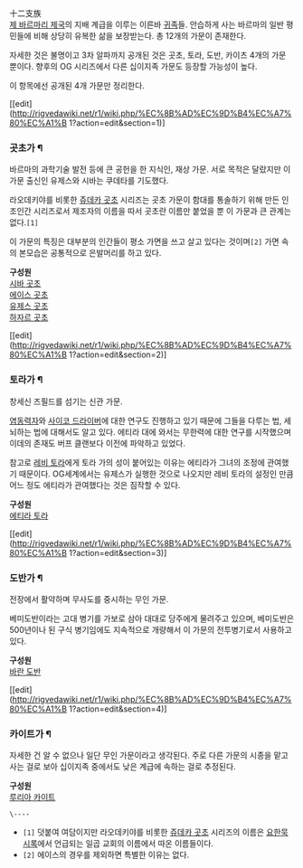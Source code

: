 十二支族  
[제 바르마리 제국](%EC%A0%9C%20%EB%B0%94%EB%A5%B4%EB%A7%88%EB%A6%AC%20%EC%A0%9C%EA%B5%AD.md)의 지배 계급을 이루는 이른바 [귀족](%EA%B7%80%EC%A1%B1.md)들. 안습하게 사는 바르마의 일반
평민들에 비해 상당히 유복한 삶을 보장받는다. 총 12개의 가문이 존재한다.

자세한 것은 불명이고 3차 알파까지 공개된 것은 곳초, 토라, 도반, 카이츠 4개의 가문 뿐이다. 향후의 OG 시리즈에서 다른 십이지족
가문도 등장할 가능성이 높다.

이 항목에선 공개된 4개 가문만 정리한다.

[[edit](http://rigvedawiki.net/r1/wiki.php/%EC%8B%AD%EC%9D%B4%EC%A7%80%EC%A1%B
1?action=edit&section=1)]

### 곳초가 ¶

바르마의 과학기술 발전 등에 큰 공헌을 한 지식인, 재상 가문. 서로 목적은 달랐지만 이 가문 출신인 유제스와 시바는 쿠데타를 기도했다.

  

라오데키야를 비롯한 [쥬데카 곳초](%EC%A5%AC%EB%8D%B0%EC%B9%B4%20%EA%B3%B3%EC%B4%88.md)
시리즈는 곳초 가문이 함대를 통솔하기 위해 만든 인조인간 시리즈로서 제조자의 이름을 따서 곳초란 이름만 붙었을 뿐 이 가문과 큰 관계는
없다.`[1]`

  

이 가문의 특징은 대부분의 인간들이 평소 가면을 쓰고 살고 있다는 것이며`[2]` 가면 속의 본모습은 공통적으로 은발머리를 하고 있다.

  

**구성원**  
[시바 곳초](%EC%8B%9C%EB%B0%94%20%EA%B3%B3%EC%B4%88.md)  
[에이스 곳초](%EC%97%90%EC%9D%B4%EC%8A%A4%20%EA%B3%B3%EC%B4%88.md)  
[유제스 곳초](%EC%9C%A0%EC%A0%9C%EC%8A%A4%20%EA%B3%B3%EC%B4%88.md)  
[하자르 곳초](%ED%95%98%EC%9E%90%EB%A5%B4%20%EA%B3%B3%EC%B4%88.md)

  
  

[[edit](http://rigvedawiki.net/r1/wiki.php/%EC%8B%AD%EC%9D%B4%EC%A7%80%EC%A1%B
1?action=edit&section=2)]

### 토라가 ¶

창세신 즈필드를 섬기는 신관 가문.

  

[염동력자](%EC%97%BC%EB%8F%99%EB%A0%A5%EC%9E%90.md)와 [사이코 드라이버](%EC%82%AC%EC%9D%B4%EC%BD%94%20%EB%93%9C%EB%9D%BC%EC%9D%B4%EB%B2%84.md)에 대한 연구도 진행하고 있기 때문에
그들을 다루는 법, 세뇌하는 법에 대해서도 알고 있다. 에티라 대에 와서는 무한력에 대한 연구를 시작했으며 이데의 존재도 버프 클랜보다
이전에 파악하고 있었다.

  

참고로 [레비 토라](%EB%A0%88%EB%B9%84%20%ED%86%A0%EB%9D%BC.md)에게 토라 가의 성이 붙어있는 이유는
에티라가 그녀의 조정에 관여했기 때문이다. OG세계에서는 유제스가 실행한 것으로 나오지만 레비 토라의 설정인 만큼 어느 정도 에티라가
관여했다는 것은 짐작할 수 있다.

  

**구성원**  
[에티라 토라](%EC%97%90%ED%8B%B0%EB%9D%BC%20%ED%86%A0%EB%9D%BC.md)

  
  

[[edit](http://rigvedawiki.net/r1/wiki.php/%EC%8B%AD%EC%9D%B4%EC%A7%80%EC%A1%B
1?action=edit&section=3)]

### 도반가 ¶

전장에서 활약하며 무사도를 중시하는 무인 가문.

  

베미도반이라는 고대 병기를 가보로 삼아 대대로 당주에게 물려주고 있으며, 베미도반은 500년이나 된 구식 병기임에도 지속적으로 개량해서 이
가문의 전투병기로서 사용하고 있다.

  

**구성원**  
[바란 도반](%EB%B0%94%EB%9E%80%20%EB%8F%84%EB%B0%98.md)

  
  

[[edit](http://rigvedawiki.net/r1/wiki.php/%EC%8B%AD%EC%9D%B4%EC%A7%80%EC%A1%B
1?action=edit&section=4)]

### 카이트가 ¶

자세한 건 알 수 없으나 일단 무인 가문이라고 생각된다. 주로 다른 가문의 시종을 맡고 사는 걸로 보아 십이지족 중에서도 낮은 계급에 속하는
걸로 추정된다.

  

**구성원**  
[루리아 카이트](%EB%A3%A8%EB%A6%AC%EC%95%84%20%EC%B9%B4%EC%9D%B4%ED%8A%B8.md)

`\----`

  * `[1]` 덧붙여 여담이지만 라오데키야를 비롯한 [쥬데카 곳초](%EC%A5%AC%EB%8D%B0%EC%B9%B4%20%EA%B3%B3%EC%B4%88.md) 시리즈의 이름은 [요한묵시록](%EC%9A%94%ED%95%9C%EB%AC%B5%EC%8B%9C%EB%A1%9D.md)에서 언급되는 일곱 교회의 이름에서 따온 이름들이다.
  * `[2]` 에이스의 경우를 제외하면 특별한 이유는 없다.

